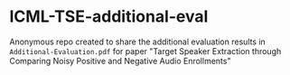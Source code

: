 # ICML-TSE-additional-eval
Anonymous repo created to share the additional evaluation results in `Additional-Evaluation.pdf` for paper "Target Speaker Extraction through Comparing Noisy Positive and Negative Audio Enrollments"
